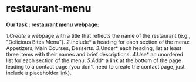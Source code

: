 # restaurant-menu
**Our task : restaurant menu webpage:**

*1.Create* a webpage with a title that reflects the name of the restaurant (e.g., "Delicious Bites Menu").
*2*.Include* a heading for each section of the menu: Appetizers, Main Courses, Desserts.
*3*.Under* each heading, list at least three items with their names and brief descriptions.
*4*.Use* an unordered list for each section of the menu.
*5*.Add* a link at the bottom of the page leading to a contact page (you don't need to create the contact page, just include a placeholder link).
